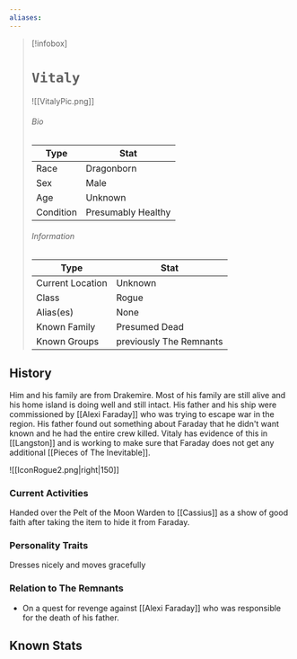 ```yaml
---
aliases:
---
```




> [!infobox]
> # `Vitaly` 
> ![[VitalyPic.png]]
> ###### Bio
> Type |  Stat |
> ---|---|
> Race | Dragonborn | 
> Sex | Male  | 
> Age | Unknown |
> Condition | Presumably Healthy |
> ######  Information
> Type |  Stat |
> ---|---|
> Current Location | Unknown |
> Class | Rogue |
> Alias(es) | None |
> Known Family |Presumed Dead |
> Known Groups | previously The Remnants |
 

## History
Him and his family are from Drakemire. Most of his family are still alive and his home island is doing well and still intact. His father and his ship were commissioned by [[Alexi Faraday]] who was trying to escape war in the region. His father found out something about Faraday that he didn't want known and he had the entire crew killed. Vitaly has evidence of this in [[Langston]] and is working to make sure that Faraday does not get any additional [[Pieces of The Inevitable]].

![[IconRogue2.png|right|150]]

### Current Activities
Handed over the Pelt of the Moon Warden to [[Cassius]] as a show of good faith after taking the item to hide it from Faraday.

### Personality Traits
Dresses nicely and moves gracefully

### Relation to The Remnants 
- On a quest for revenge against [[Alexi Faraday]] who was responsible for the death of his father.

## Known Stats
